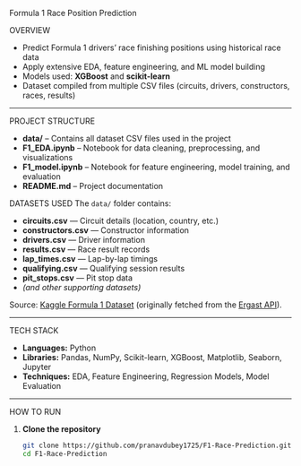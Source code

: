 Formula 1 Race Position Prediction

OVERVIEW
- Predict Formula 1 drivers’ race finishing positions using historical race data
- Apply extensive EDA, feature engineering, and ML model building
- Models used: **XGBoost** and **scikit-learn**
- Dataset compiled from multiple CSV files (circuits, drivers, constructors, races, results)


---

PROJECT STRUCTURE
- **data/** – Contains all dataset CSV files used in the project
- **F1_EDA.ipynb** – Notebook for data cleaning, preprocessing, and visualizations
- **F1_model.ipynb** – Notebook for feature engineering, model training, and evaluation
- **README.md** – Project documentation

 
DATASETS USED
The `data/` folder contains:
- **circuits.csv** — Circuit details (location, country, etc.)
- **constructors.csv** — Constructor information
- **drivers.csv** — Driver information
- **results.csv** — Race result records
- **lap_times.csv** — Lap-by-lap timings
- **qualifying.csv** — Qualifying session results
- **pit_stops.csv** — Pit stop data
- *(and other supporting datasets)*

Source: [Kaggle Formula 1 Dataset](https://www.kaggle.com/datasets) (originally fetched from the [Ergast API](https://ergast.com/mrd/)).

---

TECH STACK
- **Languages:** Python
- **Libraries:** Pandas, NumPy, Scikit-learn, XGBoost, Matplotlib, Seaborn, Jupyter
- **Techniques:** EDA, Feature Engineering, Regression Models, Model Evaluation

---

HOW TO RUN
1. **Clone the repository**
   ```bash
   git clone https://github.com/pranavdubey1725/F1-Race-Prediction.git
   cd F1-Race-Prediction
